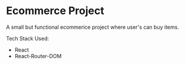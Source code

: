 # Ecommerce Project

A small but functional ecommerice project where user's can buy items.

Tech Stack Used:

- React
- React-Router-DOM